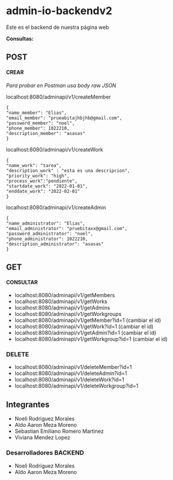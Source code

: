 # admin-io-backendv2

Este es el backend de nuestra página web

**Consultas:**
## POST
#### CREAR
*Para probar en Postman usa body raw JSON*

localhost:8080/adminapi/v1/createMember

    {
    "name_member": "Elias",
    "email_member": "prueabitajhbjhb@gmail.com",
    "password_member": "noel",
    "phone_member": 1022210,
    "description_member": "asasas"
    }

localhost:8080/adminapi/v1/createWork

    {
    "name_work": "tarea",
    "description_work" : "esta es una descripcion",
    "priority_work": "high",
    "process_work":"pendiente",
    "startdate_work": "2022-01-01",
    "enddate_work": "2022-02-01"
    }

localhost:8080/adminapi/v1/createAdmin

    {
    "name_administrator": "Elias",
    "email_administrator": "pruebitaxx@gmail.com",
    "password_administrator": "noel",
    "phone_administrator": 1022210,
    "description_administrator": "asasas"
    }

## GET
#### CONSULTAR
- localhost:8080/adminapi/v1/getMembers
- localhost:8080/adminapi/v1/getWorks
- localhost:8080/adminapi/v1/getAdmins
- localhost:8080/adminapi/v1/getWorkgroups
- localhost:8080/adminapi/v1/getMember?id=1 (cambiar el id)
- localhost:8080/adminapi/v1/getWork?id=1 (cambiar el id)
- localhost:8080/adminapi/v1/getAdmin?id=1 (cambiar el id)
- localhost:8080/adminapi/v1/getWorkgroup?id=1 (cambiar el id)

### DELETE
- localhost:8080/adminapi/v1/deleteMember?id=1
- localhost:8080/adminapi/v1/deleteAdmin?id=1
- localhost:8080/adminapi/v1/deleteWork?id=1
- localhost:8080/adminapi/v1/deleteWorkgroup?id=1

## Integrantes
- Noeli Rodriguez Morales
- Aldo Aaron Meza Moreno
- Sebastian Emiliano Romero Martinez
- Viviana Mendez Lopez


### Desarrolladores BACKEND
- Noeli Rodriguez Morales
- Aldo Aaron Meza Moreno